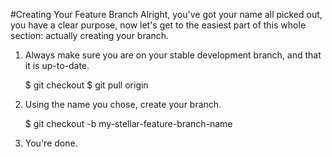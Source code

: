 #Creating Your Feature Branch
Alright, you've got your name all picked out, you have a clear purpose, now
let's get to the easiest part of this whole section: actually creating your
branch.

1) Always make sure you are on your stable development branch, and that it is up-to-date.

    $ git checkout <stable-development-branch>
    $ git pull origin <stable-development-branch>

2) Using the name you chose, create your branch.

    $ git checkout -b my-stellar-feature-branch-name

3) You're done.
